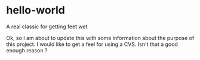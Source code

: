 # hello-world
A real classic for getting feet wet

Ok, so I am about to update this with some information about the purpose of this project.
I would like to get a feel for using a CVS. Isn't that a good enough reason ?
